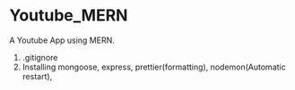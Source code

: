 # Youtube_MERN
A Youtube App using MERN.
1. .gitignore 
2. Installing mongoose, express, prettier(formatting), nodemon(Automatic restart), 
    